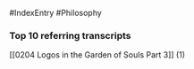 #IndexEntry #Philosophy

### Top 10 referring transcripts
[[0204 Logos in the Garden of Souls Part 3]] (1)

